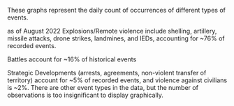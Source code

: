 These graphs represent the daily count of occurrences of different types of events. 

as of August 2022 Explosions/Remote violence include shelling, artillery, missile attacks, drone strikes, landmines, and IEDs, accounting for ~76% of recorded events. 

Battles account for ~16% of historical events 

Strategic Developments (arrests, agreements, non-violent transfer of territory) account for ~5% of recorded events, and violence against civilians is ~2%. There are other event types in the data, but the number of observations is too insignificant to display graphically.  

